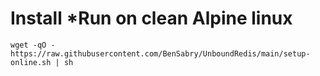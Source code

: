 # Install *Run on clean Alpine linux
```SHELL
wget -qO - https://raw.githubusercontent.com/BenSabry/UnboundRedis/main/setup-online.sh | sh
```
